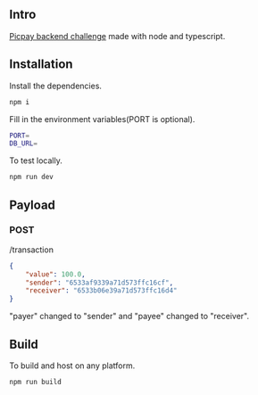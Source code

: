 ## Intro

[Picpay backend challenge](https://github.com/PicPay/picpay-desafio-backend) made with node and typescript.

## Installation

Install the dependencies.

```sh
npm i
```

Fill in the environment variables(PORT is optional).

```sh
PORT=
DB_URL=
```

To test locally.

```sh
npm run dev
```

## Payload

### POST

/transaction

```json
{
    "value": 100.0,
    "sender": "6533af9339a71d573ffc16cf",
    "receiver": "6533b06e39a71d573ffc16d4"
}
```

"payer" changed to "sender" and "payee" changed to "receiver".

## Build

To build and host on any platform.

```sh
npm run build
```